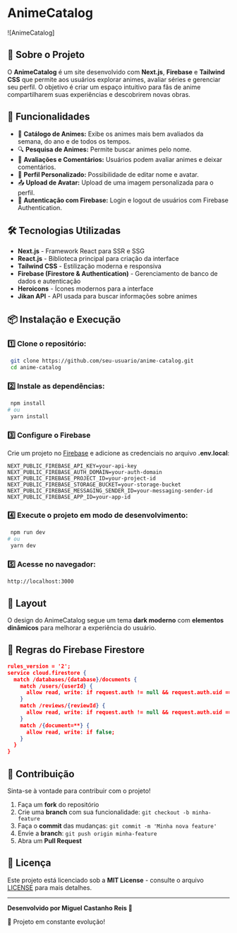 # AnimeCatalog

![AnimeCatalog]

## 📌 Sobre o Projeto
O **AnimeCatalog** é um site desenvolvido com **Next.js**, **Firebase** e **Tailwind CSS** que permite aos usuários explorar animes, avaliar séries e gerenciar seu perfil. O objetivo é criar um espaço intuitivo para fãs de anime compartilharem suas experiências e descobrirem novas obras.

## 🚀 Funcionalidades
- 📜 **Catálogo de Animes:** Exibe os animes mais bem avaliados da semana, do ano e de todos os tempos.
- 🔍 **Pesquisa de Animes:** Permite buscar animes pelo nome.
- 📝 **Avaliações e Comentários:** Usuários podem avaliar animes e deixar comentários.
- 👤 **Perfil Personalizado:** Possibilidade de editar nome e avatar.
- 📤 **Upload de Avatar:** Upload de uma imagem personalizada para o perfil.
- 🔄 **Autenticação com Firebase:** Login e logout de usuários com Firebase Authentication.

## 🛠️ Tecnologias Utilizadas

- **Next.js** - Framework React para SSR e SSG
- **React.js** - Biblioteca principal para criação da interface
- **Tailwind CSS** - Estilização moderna e responsiva
- **Firebase (Firestore & Authentication)** - Gerenciamento de banco de dados e autenticação
- **Heroicons** - Ícones modernos para a interface
- **Jikan API** - API usada para buscar informações sobre animes

## 📦 Instalação e Execução

### 1️⃣ Clone o repositório:
```sh
 git clone https://github.com/seu-usuario/anime-catalog.git
 cd anime-catalog
```

### 2️⃣ Instale as dependências:
```sh
 npm install
# ou
 yarn install
```

### 3️⃣ Configure o Firebase
Crie um projeto no [Firebase](https://console.firebase.google.com/) e adicione as credenciais no arquivo **.env.local**:
```env
NEXT_PUBLIC_FIREBASE_API_KEY=your-api-key
NEXT_PUBLIC_FIREBASE_AUTH_DOMAIN=your-auth-domain
NEXT_PUBLIC_FIREBASE_PROJECT_ID=your-project-id
NEXT_PUBLIC_FIREBASE_STORAGE_BUCKET=your-storage-bucket
NEXT_PUBLIC_FIREBASE_MESSAGING_SENDER_ID=your-messaging-sender-id
NEXT_PUBLIC_FIREBASE_APP_ID=your-app-id
```

### 4️⃣ Execute o projeto em modo de desenvolvimento:
```sh
 npm run dev
# ou
 yarn dev
```

### 5️⃣ Acesse no navegador:
```
http://localhost:3000
```

## 🎨 Layout

O design do AnimeCatalog segue um tema **dark moderno** com **elementos dinâmicos** para melhorar a experiência do usuário.

## 📜 Regras do Firebase Firestore
```json
rules_version = '2';
service cloud.firestore {
  match /databases/{database}/documents {
    match /users/{userId} {
      allow read, write: if request.auth != null && request.auth.uid == userId;
    }
    match /reviews/{reviewId} {
      allow read, write: if request.auth != null && request.auth.uid == resource.data.userId;
    }
    match /{document=**} {
      allow read, write: if false;
    }
  }
}
```

## 🌟 Contribuição
Sinta-se à vontade para contribuir com o projeto!

1. Faça um **fork** do repositório
2. Crie uma **branch** com sua funcionalidade: `git checkout -b minha-feature`
3. Faça o **commit** das mudanças: `git commit -m 'Minha nova feature'`
4. Envie a **branch**: `git push origin minha-feature`
5. Abra um **Pull Request**

## 📄 Licença
Este projeto está licenciado sob a **MIT License** - consulte o arquivo [LICENSE](LICENSE) para mais detalhes.

---
**Desenvolvido por Miguel Castanho Reis 🖤**

🚀 Projeto em constante evolução!

